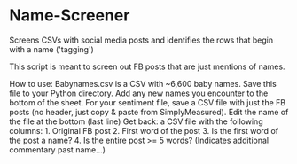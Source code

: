 # Name-Screener
Screens CSVs  with social media posts and identifies the rows that begin with a name ('tagging')

This script is meant to screen out FB posts that are just mentions of names.

How to use:
Babynames.csv is a CSV with ~6,600 baby names. Save this file to your Python directory.
Add any new names you encounter to the bottom of the sheet.
For your sentiment file, save a CSV file with just the FB posts 
(no header, just copy & paste from SimplyMeasured). Edit the name of the file
at the bottom (last line)
Get back: a CSV file with the following columns:
    1. Original FB post
    2. First word of the post
    3. Is the first word of the post a name?
    4. Is the entire post >= 5 words? (Indicates additional commentary past name...)
